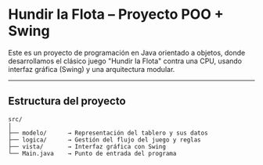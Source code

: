 
#  Hundir la Flota – Proyecto POO + Swing

Este es un proyecto de programación en Java orientado a objetos, donde desarrollamos el clásico juego "Hundir la Flota" contra una CPU, usando interfaz gráfica (Swing) y una arquitectura modular.

---

##  Estructura del proyecto

```
src/
│
├── modelo/      → Representación del tablero y sus datos
├── logica/      → Gestión del flujo del juego y reglas
├── vista/       → Interfaz gráfica con Swing
└── Main.java    → Punto de entrada del programa
```




